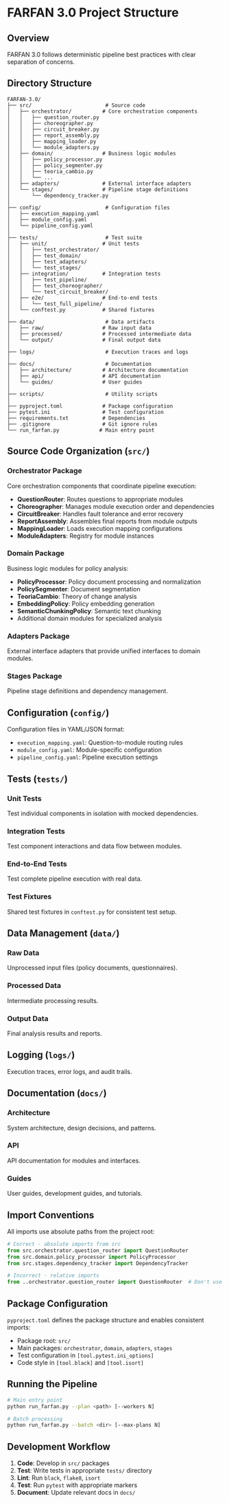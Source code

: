 # FARFAN 3.0 Project Structure

## Overview

FARFAN 3.0 follows deterministic pipeline best practices with clear separation of concerns.

## Directory Structure

```
FARFAN-3.0/
├── src/                        # Source code
│   ├── orchestrator/          # Core orchestration components
│   │   ├── question_router.py
│   │   ├── choreographer.py
│   │   ├── circuit_breaker.py
│   │   ├── report_assembly.py
│   │   ├── mapping_loader.py
│   │   └── module_adapters.py
│   ├── domain/                # Business logic modules
│   │   ├── policy_processor.py
│   │   ├── policy_segmenter.py
│   │   ├── teoria_cambio.py
│   │   └── ...
│   ├── adapters/              # External interface adapters
│   └── stages/                # Pipeline stage definitions
│       └── dependency_tracker.py
│
├── config/                     # Configuration files
│   ├── execution_mapping.yaml
│   ├── module_config.yaml
│   └── pipeline_config.yaml
│
├── tests/                      # Test suite
│   ├── unit/                  # Unit tests
│   │   ├── test_orchestrator/
│   │   ├── test_domain/
│   │   ├── test_adapters/
│   │   └── test_stages/
│   ├── integration/           # Integration tests
│   │   ├── test_pipeline/
│   │   ├── test_choreographer/
│   │   └── test_circuit_breaker/
│   ├── e2e/                   # End-to-end tests
│   │   └── test_full_pipeline/
│   └── conftest.py            # Shared fixtures
│
├── data/                       # Data artifacts
│   ├── raw/                   # Raw input data
│   ├── processed/             # Processed intermediate data
│   └── output/                # Final output data
│
├── logs/                       # Execution traces and logs
│
├── docs/                       # Documentation
│   ├── architecture/          # Architecture documentation
│   ├── api/                   # API documentation
│   └── guides/                # User guides
│
├── scripts/                    # Utility scripts
│
├── pyproject.toml             # Package configuration
├── pytest.ini                 # Test configuration
├── requirements.txt           # Dependencies
├── .gitignore                 # Git ignore rules
└── run_farfan.py             # Main entry point
```

## Source Code Organization (`src/`)

### Orchestrator Package
Core orchestration components that coordinate pipeline execution:
- **QuestionRouter**: Routes questions to appropriate modules
- **Choreographer**: Manages module execution order and dependencies
- **CircuitBreaker**: Handles fault tolerance and error recovery
- **ReportAssembly**: Assembles final reports from module outputs
- **MappingLoader**: Loads execution mapping configurations
- **ModuleAdapters**: Registry for module instances

### Domain Package
Business logic modules for policy analysis:
- **PolicyProcessor**: Policy document processing and normalization
- **PolicySegmenter**: Document segmentation
- **TeoriaCambio**: Theory of change analysis
- **EmbeddingPolicy**: Policy embedding generation
- **SemanticChunkingPolicy**: Semantic text chunking
- Additional domain modules for specialized analysis

### Adapters Package
External interface adapters that provide unified interfaces to domain modules.

### Stages Package
Pipeline stage definitions and dependency management.

## Configuration (`config/`)

Configuration files in YAML/JSON format:
- `execution_mapping.yaml`: Question-to-module routing rules
- `module_config.yaml`: Module-specific configuration
- `pipeline_config.yaml`: Pipeline execution settings

## Tests (`tests/`)

### Unit Tests
Test individual components in isolation with mocked dependencies.

### Integration Tests
Test component interactions and data flow between modules.

### End-to-End Tests
Test complete pipeline execution with real data.

### Test Fixtures
Shared test fixtures in `conftest.py` for consistent test setup.

## Data Management (`data/`)

### Raw Data
Unprocessed input files (policy documents, questionnaires).

### Processed Data
Intermediate processing results.

### Output Data
Final analysis results and reports.

## Logging (`logs/`)

Execution traces, error logs, and audit trails.

## Documentation (`docs/`)

### Architecture
System architecture, design decisions, and patterns.

### API
API documentation for modules and interfaces.

### Guides
User guides, development guides, and tutorials.

## Import Conventions

All imports use absolute paths from the project root:

```python
# Correct - absolute imports from src
from src.orchestrator.question_router import QuestionRouter
from src.domain.policy_processor import PolicyProcessor
from src.stages.dependency_tracker import DependencyTracker

# Incorrect - relative imports
from ..orchestrator.question_router import QuestionRouter  # Don't use
```

## Package Configuration

`pyproject.toml` defines the package structure and enables consistent imports:
- Package root: `src/`
- Main packages: `orchestrator`, `domain`, `adapters`, `stages`
- Test configuration in `[tool.pytest.ini_options]`
- Code style in `[tool.black]` and `[tool.isort]`

## Running the Pipeline

```bash
# Main entry point
python run_farfan.py --plan <path> [--workers N]

# Batch processing
python run_farfan.py --batch <dir> [--max-plans N]
```

## Development Workflow

1. **Code**: Develop in `src/` packages
2. **Test**: Write tests in appropriate `tests/` directory
3. **Lint**: Run `black`, `flake8`, `isort`
4. **Test**: Run `pytest` with appropriate markers
5. **Document**: Update relevant docs in `docs/`
